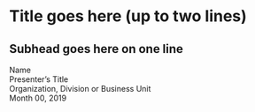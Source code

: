 Title goes here (up to two lines) 
===============

Subhead goes here on one line
------------------

Name  
Presenter’s Title  
Organization, Division or Business Unit  
Month 00, 2019
